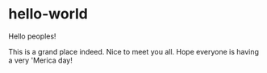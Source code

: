 # hello-world

Hello peoples!

This is a grand place indeed. Nice to meet you all. Hope everyone is having a very 'Merica day!
